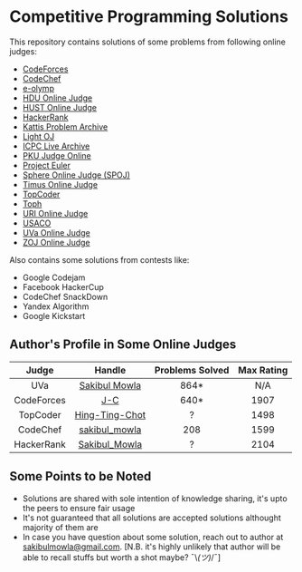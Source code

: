 # Competitive Programming Solutions

This repository contains solutions of some problems from following online judges:

- [CodeForces](https://codeforces.com/)
- [CodeChef](https://www.codechef.com/)
- [e-olymp](https://www.e-olymp.com/en/)
- [HDU Online Judge](http://acm.hdu.edu.cn/)
- [HUST Online Judge](http://www.hustoj.org/)
- [HackerRank](https://www.hackerrank.com/)
- [Kattis Problem Archive](https://open.kattis.com/)
- [Light OJ](http://lightoj.com/)
- [ICPC Live Archive](https://icpcarchive.ecs.baylor.edu/)
- [PKU Judge Online](http://poj.org/)
- [Project Euler](https://projecteuler.net/)
- [Sphere Online Judge (SPOJ)](https://www.spoj.com/)
- [Timus Online Judge](https://acm.timus.ru/)
- [TopCoder](https://www.topcoder.com/)
- [Toph](https://toph.co/)
- [URI Online Judge](https://www.urionlinejudge.com.br/)
- [USACO](https://train.usaco.org/)
- [UVa Online Judge](https://onlinejudge.org/)
- [ZOJ Online Judge](https://zoj.pintia.cn/)

Also contains some solutions from contests like:

- Google Codejam
- Facebook HackerCup
- CodeChef SnackDown
- Yandex Algorithm
- Google Kickstart

## Author's Profile in Some Online Judges

| Judge         | Handle                                                            | Problems Solved | Max Rating |
| :-----------: |:-------------:                                                    | :-----:         | :--------: |
| UVa           | [Sakibul Mowla](https://uhunt.onlinejudge.org/id/151135)          | 864*            | N/A        |
| CodeForces    | [J-C](https://codeforces.com/profile/J-C)                         | 640*            | 1907       |
| TopCoder      | [Hing-Ting-Chot](https://www.topcoder.com/members/Hing-Ting-Chot) | ?               | 1498       |
| CodeChef      | [sakibul_mowla](https://www.codechef.com/users/sakibul_mowla)     | 208             | 1599       |
| HackerRank    | [Sakibul_Mowla](https://www.hackerrank.com/Sakibul_Mowla)         | ?               | 2104       |

## Some Points to be Noted

- Solutions are shared with sole intention of knowledge sharing, it's upto the peers to ensure fair usage
- It's not guaranteed that all solutions are accepted solutions althought majority of them are
- In case you have question about some solution, reach out to author at sakibulmowla@gmail.com. [N.B. it's highly unlikely that author will be able to recall stuffs but worth a shot maybe? ¯\\_(ツ)_/¯]
